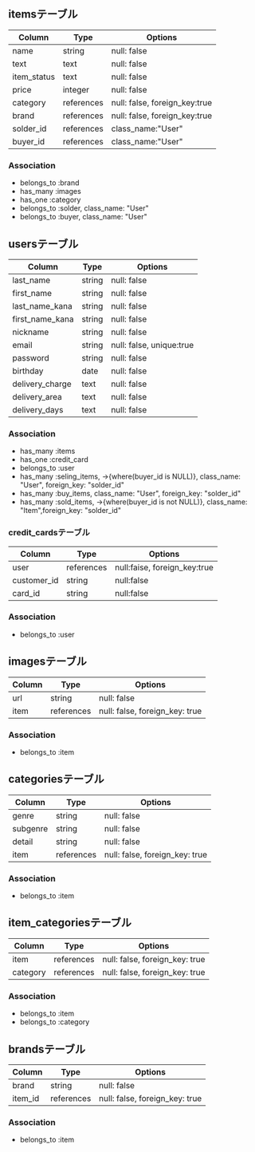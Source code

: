 
##  itemsテーブル
|Column|Type|Options|
|------|----|-------|
|name|string|null: false|
|text|text|null: false|
|item_status|text|null: false|
|price|integer|null: false|
|category|references|null: false, foreign_key:true|
|brand|references|null: false, foreign_key:true|
|solder_id|references|class_name:"User"|
|buyer_id|references|class_name:"User"|

### Association
- belongs_to :brand
- has_many :images
- has_one :category
- belongs_to :solder, class_name: "User"
- belongs_to :buyer, class_name: "User"

## usersテーブル
|Column|Type|Options|
|------|----|-------|
|last_name|string|null: false|
|first_name|string|null: false|
|last_name_kana|string|null: false|
|first_name_kana|string|null: false|
|nickname|string|null: false|
|email|string|null: false, unique:true|
|password|string|null: false|
|birthday|date|null: false|
|delivery_charge|text|null: false|
|delivery_area|text|null: false|
|delivery_days|text|null: false|

### Association
- has_many :items
- has_one :credit_card
- belongs_to :user
- has_many :seling_items, ->{where(buyer_id is NULL)}, class_name: "User", foreign_key: "solder_id"
- has_many :buy_items, class_name: "User", foreign_key: "solder_id"
- has_many :sold_items, ->{where(buyer_id is not NULL)}, class_name: "Item",foreign_key: "solder_id"

### credit_cardsテーブル
|Column|Type|Options|
|------|----|-------|
|user|references|null:faise, foreign_key:true|
|customer_id|string|null:false|
|card_id|string|null:false|

### Association
- belongs_to :user

## imagesテーブル
|Column|Type|Options|
|------|----|-------|
|url|string|null: false|
|item|references|null: false, foreign_key: true|
### Association
- belongs_to :item

## categoriesテーブル
|Column|Type|Options|
|------|----|-------|
|genre|string|null: false|
|subgenre|string|null: false|
|detail|string|null: false|
|item|references|null: false, foreign_key: true|

### Association
- belongs_to :item

## item_categoriesテーブル
|Column|Type|Options|
|------|----|-------|
|item|references|null: false, foreign_key: true|
|category|references|null: false, foreign_key: true|

### Association
- belongs_to :item
- belongs_to :category


## brandsテーブル
|Column|Type|Options|
|------|----|-------|
|brand|string|null: false|
|item_id|references|null: false, foreign_key: true|

### Association
- belongs_to :item
